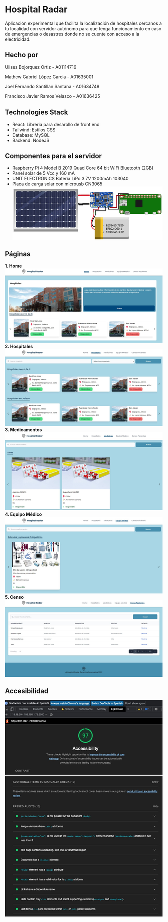 # Hospital Radar

Aplicación experimental que facilita la localización de hospitales cercanos a tu localidad con servidor autónomo para que tenga funcionamiento en caso de emergencias o desastres donde no se cuente con acceso a la electricidad. 

## Hecho por

Ulises Bojorquez Ortiz - A01114716

Mathew Gabriel López Garcia - A01635001

Joel Fernando Santillan Santana  - A01634748

Francisco Javier Ramos Velasco - A01636425

## Technologies Stack

* React: Libreria para desarollo de front end
* Tailwind: Estilos CSS
* Database: MySQL
* Backend: NodeJS

## Componentes para el servidor

* Raspberry Pi 4 Model B 2019 Quad Core 64 bit WiFi Bluetooth (2GB)
* Panel solar de 5 Vcc y 160 mA
* UNIT ELECTRONICS Bateria LiPo 3.7V 1200mAh 103040
* Placa de carga solar con microusb CN3065
![](/web_lab_project/src/Evidencias/rasberry.jpeg "Diseño del Rasberry")

## Páginas

**1. Home**
![](/web_lab_project/src/Evidencias/home.jpeg "Home")
**2. Hospitales**
![](/web_lab_project/src/Evidencias/hospitales.jpeg "Hospitales")
**3. Medicamentos**
![](/web_lab_project/src/Evidencias/medicamento.jpeg "medicamento")
**4. Equipo Médico**
![](/web_lab_project/src/Evidencias/equipoMedico.jpeg "Equipo Medico")
**5. Censo**
![](/web_lab_project/src/Evidencias/censo.jpeg "Censo")

## Accesibilidad
![](/web_lab_project/src/Evidencias/accesibility1.jpeg "Accesibilidad 1")
![](/web_lab_project/src/Evidencias/accesibility2.jpeg "Accesibilidad 2")


